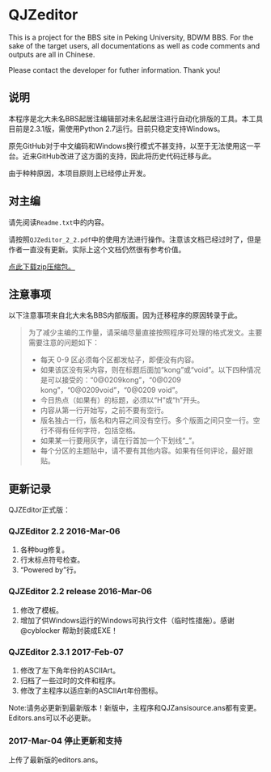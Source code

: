 # QJZeditor

This is a project for the BBS site in Peking University, BDWM BBS. For the sake of the target users, all documentations as well as code comments and outputs are all in Chinese.

Please contact the developer for futher information. Thank you!

## 说明
本程序是北大未名BBS起居注编辑部对未名起居注进行自动化排版的工具。本工具目前是2.3.1版，需使用Python 2.7运行。目前只稳定支持Windows。

原先GitHub对于中文编码和Windows换行模式不甚支持，以至于无法使用这一平台。近来GitHub改进了这方面的支持，因此将历史代码迁移与此。

由于种种原因，本项目原则上已经停止开发。

## 对主编
请先阅读`Readme.txt`中的内容。

请按照`QJZeditor_2_2.pdf`中的使用方法进行操作。注意该文档已经过时了，但是作者一直没有更新。实际上这个文档仍然很有参考价值。

[点此下载zip压缩包。](https://github.com/MengXiangxi/QJZeditor/archive/master.zip)

## 注意事项
以下注意事项来自北大未名BBS内部版面。因为迁移程序的原因转录于此。

>为了减少主编的工作量，请采编尽量直接按照程序可处理的格式发文。主要需要注意的问题如下：
>* 每天 0-9 区必须每个区都发帖子，即便没有内容。
>* 如果该区没有采内容，则在标题后面加“kong”或“void”。以下四种情况是可以接受的：“0@0209kong”，“0@0209 kong”，“0@0209void”，“0@0209 void”。
>* 今日热点（如果有）的标题，必须以“H”或“h”开头。
>* 内容从第一行开始写，之前不要有空行。
>* 版名独占一行，版名和内容之间没有空行。多个版面之间只空一行。空行不得有任何字符，包括空格。
>* 如果某一行要用灰字，请在行首加一个下划线“_”。
>* 每个分区的主题贴中，请不要有其他内容。如果有任何评论，最好跟贴。

## 更新记录
QJZEditor正式版：
### QJZEditor 2.2 2016-Mar-06
 1. 各种bug修复。
 2. 行末标点符号检查。
 3. “Powered by”行。
 
### QJZEditor 2.2 release 2016-Mar-06
1. 修改了模板。
2. 增加了供Windows运行的Windows可执行文件（临时性措施）。感谢 @cyblocker 帮助封装成EXE！

### QJZEditor 2.3.1 2017-Feb-07
1. 修改了左下角年份的ASCIIArt。
2. 归档了一些过时的文件和程序。
3. 修改了主程序以适应新的ASCIIArt年份图标。

Note:请务必更新到最新版本！新版中，主程序和QJZansisource.ans都有变更。Editors.ans可以不必更新。

### 2017-Mar-04 停止更新和支持

上传了最新版的editors.ans。
